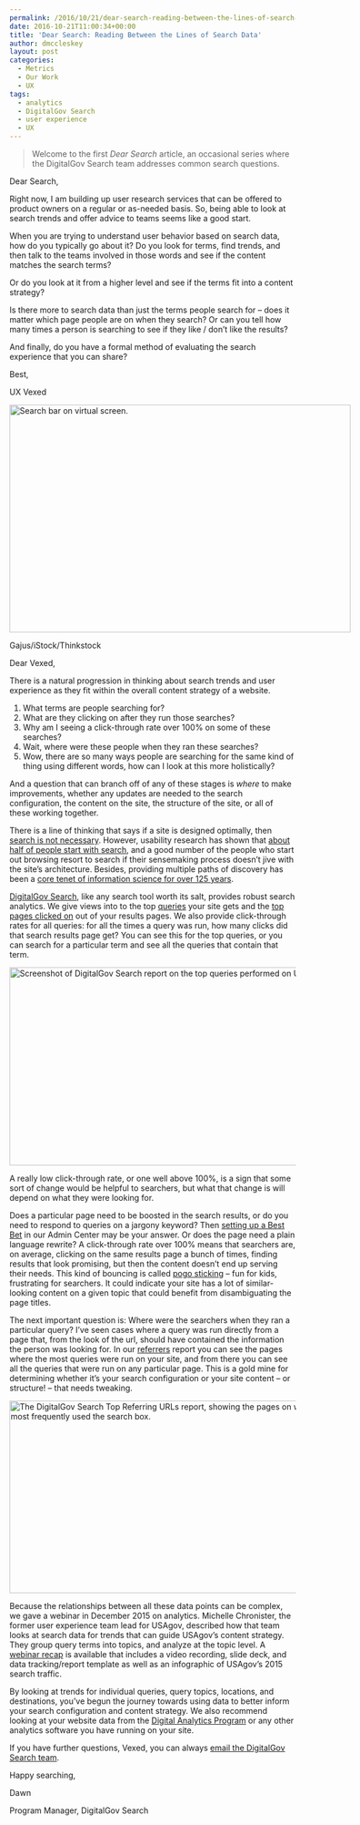 ```yaml
---
permalink: /2016/10/21/dear-search-reading-between-the-lines-of-search-data/
date: 2016-10-21T11:00:34+00:00
title: 'Dear Search: Reading Between the Lines of Search Data'
author: dmccleskey
layout: post
categories:
  - Metrics
  - Our Work
  - UX
tags:
  - analytics
  - DigitalGov Search
  - user experience
  - UX
---
```


> Welcome to the first _Dear Search_ article, an occasional series where the DigitalGov Search team addresses common search questions.

Dear Search,

Right now, I am building up user research services that can be offered to product owners on a regular or as-needed basis. So, being able to look at search trends and offer advice to teams seems like a good start.

When you are trying to understand user behavior based on search data, how do you typically go about it? Do you look for terms, find trends, and then talk to the teams involved in those words and see if the content matches the search terms?

Or do you look at it from a higher level and see if the terms fit into a content strategy?

Is there more to search data than just the terms people search for – does it matter which page people are on when they search? Or can you tell how many times a person is searching to see if they like / don’t like the results?

And finally, do you have a formal method of evaluating the search experience that you can share?

Best,
  
UX Vexed

<div id="attachment_372031" style="width: 610px" class="wp-caption aligncenter">
  <img class="size-full wp-image-372031" src="https://s3.amazonaws.com/sitesusa/wp-content/uploads/sites/212/2016/08/600-x-400-Search-bar-on-virtual-screen-Gajus-iStock-Thinkstock-178761722.jpg" alt="Search bar on virtual screen." width="600" height="400" />
  
  <p class="wp-caption-text">
    Gajus/iStock/Thinkstock
  </p>
</div>

Dear Vexed,

There is a natural progression in thinking about search trends and user experience as they fit within the overall content strategy of a website.

  1. What terms are people searching for?
  2. What are they clicking on after they run those searches?
  3. Why am I seeing a click-through rate over 100% on some of these searches?
  4. Wait, where were these people when they ran these searches?
  5. Wow, there are so many ways people are searching for the same kind of thing using different words, how can I look at this more holistically?

And a question that can branch off of any of these stages is _where_ to make improvements, whether any updates are needed to the search configuration, the content on the site, the structure of the site, or all of these working together.

There is a line of thinking that says if a site is designed optimally, then <a href="https://books.google.com/books?id=LzgNHuKKGJIC&pg=PA41&lpg=PA41&dq=site+design+%22don%27t+need+search%22&source=bl&ots=sAd_zUGwQD&sig=XyGaXabkZtTT8cy_Kdw1R3sirtQ&hl=en&sa=X&ved=0ahUKEwjY58qz_u_KAhVFGh4KHfnuAYoQ6AEIMDAB#v=onepage&q=site%20design%20%22don't%20need%20search%22&f=false" target="_blank">search is not necessary</a>. However, usability research has shown that <a href="http://chil.rice.edu/research/pdf/KatzByrne03.pdf" target="_blank">about half of people start with search</a>, and a good number of the people who start out browsing resort to search if their sensemaking process doesn’t jive with the site’s architecture. Besides, providing multiple paths of discovery has been a <a href="https://en.wikipedia.org/wiki/Library_catalog" target="_blank">core tenet of information science for over 125 years</a>.

<a href="http://search.digitalgov.gov" target="_blank">DigitalGov Search</a>, like any search tool worth its salt, provides robust search analytics. We give views into to the top <a href="http://search.digitalgov.gov/manual/queries.html" target="_blank">queries</a> your site gets and the <a href="http://search.digitalgov.gov/manual/clicks.html" target="_blank">top pages clicked on</a> out of your results pages. We also provide click-through rates for all queries: for all the times a query was run, how many clicks did that search results page get? You can see this for the top queries, or you can search for a particular term and see all the queries that contain that term.

<img class="aligncenter size-full wp-image-380501" src="https://s3.amazonaws.com/sitesusa/wp-content/uploads/sites/212/2016/09/Queries_-_USA_gov-600w.png" alt="Screenshot of DigitalGov Search report on the top queries performed on USA.gov" width="600" height="348" />

A really low click-through rate, or one well above 100%, is a sign that some sort of change would be helpful to searchers, but what that change is will depend on what they were looking for.

Does a particular page need to be boosted in the search results, or do you need to respond to queries on a jargony keyword? Then <a href="http://search.digitalgov.gov/manual/best-bets.html" target="_blank">setting up a Best Bet</a> in our Admin Center may be your answer. Or does the page need a plain language rewrite? A click-through rate over 100% means that searchers are, on average, clicking on the same results page a bunch of times, finding results that look promising, but then the content doesn’t end up serving their needs. This kind of bouncing is called <a href="https://www.nngroup.com/articles/pogo-sticking/" target="_blank">pogo sticking</a> &#8211; fun for kids, frustrating for searchers. It could indicate your site has a lot of similar-looking content on a given topic that could benefit from disambiguating the page titles.

The next important question is: Where were the searchers when they ran a particular query? I’ve seen cases where a query was run directly from a page that, from the look of the url, should have contained the information the person was looking for. In our <a href="http://search.digitalgov.gov/manual/referrers.html" target="_blank">referrers</a> report you can see the pages where the most queries were run on your site, and from there you can see all the queries that were run on any particular page. This is a gold mine for determining whether it’s your search configuration or your site content &#8211; or structure! &#8211; that needs tweaking.

<img class="aligncenter size-full wp-image-380531" src="https://s3.amazonaws.com/sitesusa/wp-content/uploads/sites/212/2016/09/Referrers_-_USA_gov-600w.png" alt="The DigitalGov Search Top Referring URLs report, showing the pages on which people most frequently used the search box." width="600" height="338" />

Because the relationships between all these data points can be complex, we gave a webinar in December 2015 on analytics. Michelle Chronister, the former user experience team lead for USAgov, described how that team looks at search data for trends that can guide USAgov’s content strategy. They group query terms into topics, and analyze at the topic level. A <a href="https://www.digitalgov.gov/2016/01/08/what-are-your-customers-searching-for/" target="_blank">webinar recap</a> is available that includes a video recording, slide deck, and data tracking/report template as well as an infographic of USAgov’s 2015 search traffic.

By looking at trends for individual queries, query topics, locations, and destinations, you’ve begun the journey towards using data to better inform your search configuration and content strategy. We also recommend looking at your website data from the <a href="https://www.digitalgov.gov/services/dap/" target="_blank">Digital Analytics Program</a> or any other analytics software you have running on your site.

If you have further questions, Vexed, you can always <a href="search@support.digitalgov.gov" target="_blank">email the DigitalGov Search team</a>.

Happy searching,
  
Dawn
  
Program Manager, DigitalGov Search